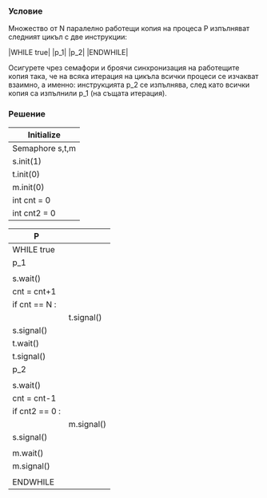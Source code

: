 ### Условие

Множество от N паралелно работещи копия на процеса P изпълняват следният
цикъл с две инструкции:

|WHILE true|
|p_1|
|p_2|
|ENDWHILE|

Осигурете чрез семафори и броячи синхронизация на работещите копия така, че на всяка итерация
на цикъла всички процеси се изчакват взаимно, а именно: инструкцията p_2 се изпълнява, след
като всички копия са изпълнили p_1 (на същата итерация).


### Решение


| Initialize  |
|-------------|
| Semaphore s,t,m |
| s.init(1)   |
| t.init(0)   |
| m.init(0)   |
|int cnt = 0|
|int cnt2 = 0|

|P||
|---|---|
|WHILE true||
|p_1||
|||
|s.wait()||
|cnt = cnt+1||
|if cnt == N :||
||  t.signal()|
|s.signal()||
|t.wait()||
|t.signal()||
|p_2||
|||
|s.wait()||
|cnt = cnt-1||
|if cnt2 == 0 :||
||  m.signal()|
|s.signal()||
|||
|m.wait()||
|m.signal()||
|||
|ENDWHILE||
